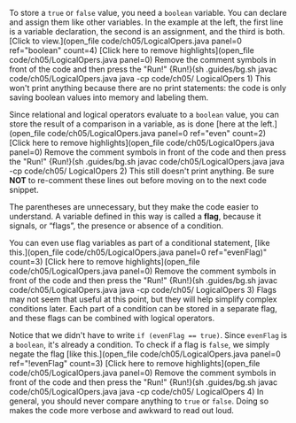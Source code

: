 To store a `true` or `false` value, you need a `boolean` variable. You can declare and assign them like other variables. In the example at the left, the first line is a variable declaration, the second is an assignment, and the third is both. [Click to view.](open_file code/ch05/LogicalOpers.java panel=0 ref="boolean" count=4)
[Click here to remove highlights](open_file code/ch05/LogicalOpers.java panel=0)
Remove the comment symbols in front of the code and then press the "Run!"
{Run!}(sh .guides/bg.sh javac code/ch05/LogicalOpers.java java -cp code/ch05/ LogicalOpers 1) This won't print anything because there are no print statements: the code is only saving boolean values into memory and labeling them. 



Since relational and logical operators evaluate to a `boolean` value, you can store the result of a comparison in a variable, as is done [here at the left.](open_file code/ch05/LogicalOpers.java panel=0 ref="even" count=2)
[Click here to remove highlights](open_file code/ch05/LogicalOpers.java panel=0)
Remove the comment symbols in front of the code and then press the "Run!"
{Run!}(sh .guides/bg.sh javac code/ch05/LogicalOpers.java java -cp code/ch05/ LogicalOpers 2) This still doesn't print anything. Be sure **NOT** to re-comment these lines out before moving on to the next code snippet. 


The parentheses are unnecessary, but they make the code easier to understand. A variable defined in this way is called a **flag**, because it signals, or “flags”, the presence or absence of a condition.

You can even use flag variables as part of a conditional statement, [like this.](open_file code/ch05/LogicalOpers.java panel=0 ref="evenFlag)" count=3) 
[Click here to remove highlights](open_file code/ch05/LogicalOpers.java panel=0)
Remove the comment symbols in front of the code and then press the "Run!"
{Run!}(sh .guides/bg.sh javac code/ch05/LogicalOpers.java java -cp code/ch05/ LogicalOpers 3)
 Flags may not seem that useful at this point, but they will help simplify complex conditions later. Each part of a condition can be stored in a separate flag, and these flags can be combined with logical operators.

Notice that we didn't have to write  `if (evenFlag == true)`. Since `evenFlag` is a `boolean`, it's already a condition. To check if a flag is `false`, we simply negate the flag [like this.](open_file code/ch05/LogicalOpers.java panel=0 ref="!evenFlag" count=3) 
[Click here to remove highlights](open_file code/ch05/LogicalOpers.java panel=0)
Remove the comment symbols in front of the code and then press the "Run!"
{Run!}(sh .guides/bg.sh javac code/ch05/LogicalOpers.java java -cp code/ch05/ LogicalOpers 4)
 In general, you should never compare anything to `true` or `false`. Doing so makes the code more verbose and awkward to read out loud.